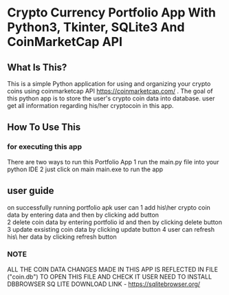 # Crypto Currency Portfolio App With Python3, Tkinter, SQLite3 And CoinMarketCap API
## What Is This?
 This is a simple Python application for using and organizing your crypto coins using coinmarketcap API https://coinmarketcap.com/ . The goal of this python app is to store the user's crypto coin data into database. user get all information regarding his/her cryptocoin in this app.

## How To Use This
### for executing this app
There are two ways to run this Portfolio App
1 run the main.py file into your python IDE 
2 just click on main main.exe to run the app

## user guide
on successfully running portfolio apk user can 
1 add his\her  crypto coin data by entering data and then by clicking add button  
2 delete coin data by entering portfolio id and then by clicking delete button
3 update exsisting coin data by  clicking update button
4 user can refresh his\ her data  by  clicking refresh  button

###  NOTE 
ALL THE COIN DATA CHANGES MADE IN THIS APP IS REFLECTED IN FILE ("coin.db") TO OPEN THIS FILE AND CHECK IT USER NEED TO INSTALL DBBROWSER SQ LITE 
DOWNLOAD LINK - https://sqlitebrowser.org/
